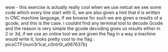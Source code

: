 wow - this exercise is actually really cool 
when we use netcat we see some code which every line start with G, we are also given a hint that 
it is written in CNC machine language, if we browse for such we are given a results of a gcode, and this is the case.
i couldnt find any terminal tool to decode Gcode and the reason is very simple the gcode decoding gives us results either in 2 or 3d, if we use an online tool we are given the flag in a way a machine would write it, looks pretty cool to me 
flag : picoCTF{num3r1cal_c0ntr0l_a067637b}